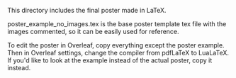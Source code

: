 This directory includes the final poster made in LaTeX. 

poster_example_no_images.tex is the base poster template tex file with the images commented, so it can be easily used for reference.

To edit the poster in Overleaf, copy everything except the poster example.
Then in Overleaf settings, change the compiler from pdfLaTeX to LuaLaTeX.
If you'd like to look at the example instead of the actual poster, copy it instead.